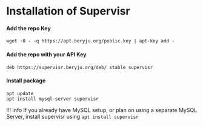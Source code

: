 # Installation of Supervisr


#### Add the repo Key

```
wget -O - -q https://apt.beryju.org/public.key | apt-key add -
```

#### Add the repo with your API Key

```
deb https://supervisr.beryju.org/deb/ stable supervisr
```

#### Install package

```
apt update
apt install mysql-server supervisr
```

!!! info
    If you already have MySQL setup, or plan on using a separate MySQL Server, install supervisr using `apt install supervisr`

